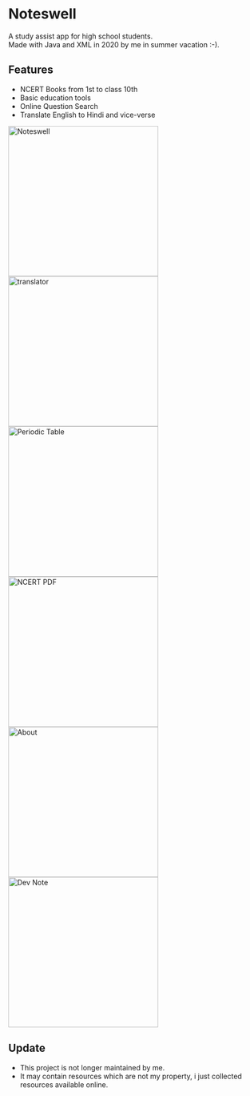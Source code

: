 # Noteswell
A study assist app for high school students.  
Made with Java and XML in 2020 by me in summer vacation :-).

## Features
- NCERT Books from 1st to class 10th
- Basic education tools
- Online Question Search
- Translate English to Hindi and vice-verse



<img src="https://github.com/user-attachments/assets/45cb9958-a184-4d6c-b0e4-6d98012369ec" width="300" alt="Noteswell">
<img src="https://github.com/user-attachments/assets/9388d88b-ba79-4cba-9435-b08dcafca64d" width="300" alt="translator">
<img src="https://github.com/user-attachments/assets/6e52b2d9-3586-4897-9d32-8a6c36521530" width="300" alt="Periodic Table">
<img src="https://github.com/user-attachments/assets/448935d6-1725-4bd5-8f94-3882ddcb83d1" width="300" alt="NCERT PDF">
<img src="https://github.com/user-attachments/assets/b83e08b6-944c-4004-93fb-49d6c00a213a" width="300" alt="About">
<img src="https://github.com/user-attachments/assets/c821578c-9deb-4250-b8b6-7d3913f9d53f" width="300" alt="Dev Note">

## Update
- This project is not longer maintained by me.
- It may contain resources which are not my property, i just collected resources available online.
